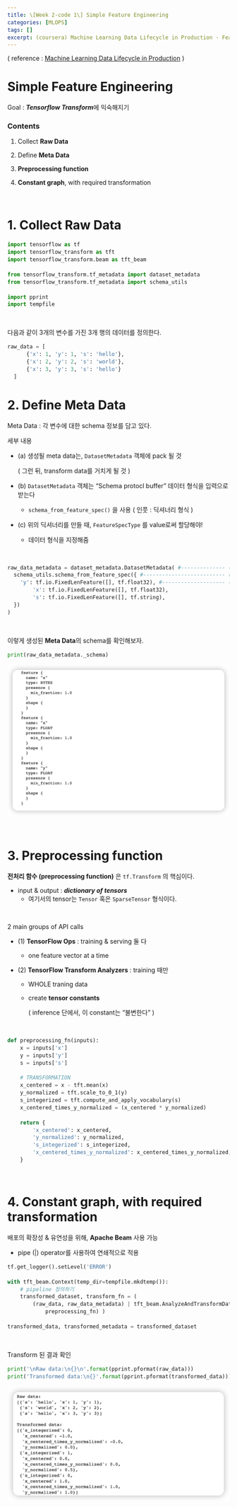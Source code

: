 ```yaml
---
title: \[Week 2-code 1\] Simple Feature Engineering
categories: [MLOPS]
tags: []
excerpt: (coursera) Machine Learning Data Lifecycle in Production - Feature Engineering, Transformation and Selection
---
```


<script src="https://cdn.mathjax.org/mathjax/latest/MathJax.js?config=TeX-AMS-MML_HTMLorMML" type="text/javascript"></script>

( reference : [Machine Learning Data Lifecycle in Production](https://www.coursera.org/learn/machine-learning-data-lifecycle-in-production) ) 

# Simple Feature Engineering

Goal : ***Tensorflow Transform***에 익숙해지기

### Contents

1. Collect **Raw Data**
2. Define **Meta Data**

3. **Preprocessing function**
4. **Constant graph**, with required transformation

<br>

# 1. Collect **Raw Data**

```python
import tensorflow as tf
import tensorflow_transform as tft
import tensorflow_transform.beam as tft_beam

from tensorflow_transform.tf_metadata import dataset_metadata
from tensorflow_transform.tf_metadata import schema_utils

import pprint
import tempfile
```

<br>

다음과 같이 3개의 변수를 가진 3개 행의 데이터를 정의한다.

```python
raw_data = [
      {'x': 1, 'y': 1, 's': 'hello'},
      {'x': 2, 'y': 2, 's': 'world'},
      {'x': 3, 'y': 3, 's': 'hello'}
  ]
```



# 2. Define **Meta Data**

Meta Data : 각 변수에 대한 schema 정보를 담고 있다.

세부 내용

- (a) 생성될 meta data는, `DatasetMetadata` 객체에 pack 될 것

  ( 그런 뒤, transform data를 거치게 될 것 )

- (b) `DatasetMetadata` 객체는 “Schema protocl buffer” 데이터 형식을 입력으로 받는다

  - `schema_from_feature_spec()` 을 사용 ( 인풋 : 딕셔너리 형식 )

- (c) 위의 딕셔너리를 만들 때, `FeatureSpecType` 를 value로써 할당해야!

  - 데이터 형식을 지정해줌

<br>

```python
raw_data_metadata = dataset_metadata.DatasetMetadata( #-------------- (a)
  schema_utils.schema_from_feature_spec({ #-------------------------- (b)
    'y': tf.io.FixedLenFeature([], tf.float32), #-------------------- (c)
        'x': tf.io.FixedLenFeature([], tf.float32),
        's': tf.io.FixedLenFeature([], tf.string),
  })
)
```

<br>

이렇게 생성된 **Meta Data**의 schema를 확인해보자.

```python
print(raw_data_metadata._schema)
```

![figure2](/assets/img/mlops/img130.png)

<br>

# 3. **Preprocessing function**

**전처리 함수 (preprocessing function)** 은 `tf.Transform` 의 핵심이다.

- input & output : ***dictionary of tensors***
  - 여기서의 tensor는 `Tensor` 혹은 `SparseTensor` 형식이다.

<br>

2 main groups of API calls

- (1) **TensorFlow Ops** : training & serving 둘 다

  - one feature vector at a time

- (2) **TensorFlow Transform Analyzers** : training 때만

  - WHOLE traning data

  - create **tensor constants**

    ( inference 단에서, 이 constant는 “불변한다” )

<br>

```python
def preprocessing_fn(inputs):
    x = inputs['x']
    y = inputs['y']
    s = inputs['s']
    
    # TRANSFORMATION
    x_centered = x - tft.mean(x)
    y_normalized = tft.scale_to_0_1(y)
    s_integerized = tft.compute_and_apply_vocabulary(s)
    x_centered_times_y_normalized = (x_centered * y_normalized)
    
    return {
        'x_centered': x_centered,
        'y_normalized': y_normalized,
        's_integerized': s_integerized,
        'x_centered_times_y_normalized': x_centered_times_y_normalized,
    }
```

<br>

# 4. **Constant graph**, with required transformation

배포의 확장성 & 유연성을 위해, **Apache Beam** 사용 가능

- pipe (|) operator를 사용하여 연쇄적으로 적용

```python
tf.get_logger().setLevel('ERROR')

with tft_beam.Context(temp_dir=tempfile.mkdtemp()):    
    # pipeline 정의하기
    transformed_dataset, transform_fn = (
        (raw_data, raw_data_metadata) | tft_beam.AnalyzeAndTransformDataset(
            preprocessing_fn) )

transformed_data, transformed_metadata = transformed_dataset
```

<br>

Transform 된 결과 확인

```python
print('\nRaw data:\n{}\n'.format(pprint.pformat(raw_data)))
print('Transformed data:\n{}'.format(pprint.pformat(transformed_data)))
```

![figure2](/assets/img/mlops/img131.png)

